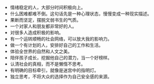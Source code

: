 - 情绪稳定的人，大部分时间积极向上。
- 什么困难都难不倒。这句话先是一种心理状态，慢慢变成一种现实描述。
- 果断而坚定，摆脱文弱书生的气质。
- 一个对家人和朋友都非常好的人。
- 对很多人造成积极的影响。
- 有一个运转顺畅的社会网络，可以放大我的影响力。
- 做一个有计划的人，安排好自己的工作和生活。
- 体验全世界的自然和人文之美。
- 陪伴孩子成长，挖掘他自己的潜力，当一个好榜样。
- 认清社会的真相，而不是懒惰不思考。
- 有明确的目标牵引，就像是迷宫中的指明灯。
- 独立思考，不将大众的选择作为自己安全感的来源。
